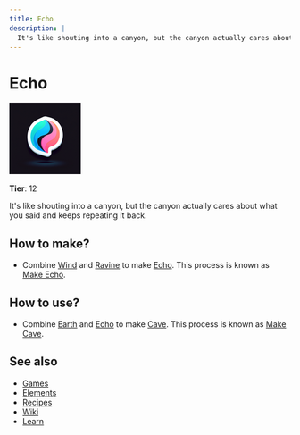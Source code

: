 ```yaml
---
title: Echo
description: |
  It's like shouting into a canyon, but the canyon actually cares about what you said and keeps repeating it back.
---
```

# Echo

![](../images/item.echo.png)

**Tier**: 12

It's like shouting into a canyon, but the canyon actually cares about what you said and keeps repeating it back.

## How to make?

* Combine [Wind](/wiki/elements/wind) and [Ravine](/wiki/elements/ravine) to make [Echo](/wiki/elements/echo). This process is known as [Make Echo](/wiki/recipes/make-echo).

## How to use?

* Combine [Earth](/wiki/elements/earth) and [Echo](/wiki/elements/echo) to make [Cave](/wiki/elements/cave). This process is known as [Make Cave](/wiki/recipes/make-cave).

## See also

* [Games](/wiki/games)
* [Elements](/wiki/elements)
* [Recipes](/wiki/recipes)
* [Wiki](/wiki/index)
* [Learn](/learn/index)
